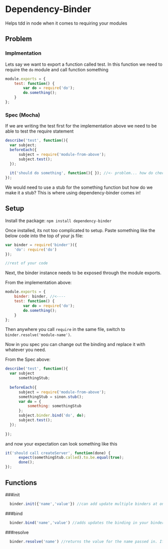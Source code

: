 # Dependency-Binder
Helps tdd in node when it comes to requiring your modules 

## Problem
### Implmentation

Lets say we want to export a function called test.
In this function we need to require the `do` module and call function something

```javascript
module.exports = {
    test: function() {
        var do = require('do');
        do.something();
    }
};
```

### Spec (Mocha)
If we are writing the test first for the implementation above we need to be
able to test the require statement

```javascript
describe('test', function(){
  var subject;
  beforeEach({
      subject = require('module-from-above');
      subject.test();
  });
  
  it('should do something', function(){ }); //<- problem... how do check that something was called on do?
});
```

We would need to use a stub for the something function but how do we make it a stub?
This is where using dependency-binder comes in!


## Setup
Install the package:
`npm install dependency-binder`

Once installed, its not too complicated to setup. Paste something like the below code into the top of your js file:

```javascript
var binder = require('binder')({
    'do': require('do')
});

//rest of your code 
```

Next, the binder instance needs to be exposed through the module exports.

From the implementation above:
```javascript
module.exports = {
    binder: binder, //<----
    test: function() {
        var do = require('do');
        do.something();
    }
};
```

Then anywhere you call `require` in the same file, switch to `binder.resolve('module-name')`.

Now in you spec you can change out the binding and replace it with whatever you need.

From the Spec above:

```javascript
describe('test', function(){
  var subject
      somethingStub;
      
  beforeEach({
      subject = require('module-from-above');
      somethingStub = sinon.stub();
      var do = {
          something: somethingStub
      };
      subject.binder.bind('do', do);
      subject.test();
  });
  
});
```

and now your expectation can look something like this

```javascript
it('should call createServer', function(done) {
      expect(somethingStub.called).to.be.equal(true);
      done();
});
```

## Functions

###init
```javascript
  binder.init({'name','value'}) //can add update multiple binders at once in the binder
```

###bind
```javascript
  binder.bind('name','value') //adds updates the binding in your binder
```

###resolve
```javascript
  binder.resolve('name') //returns the value for the name passed in. If none exists, returns null
```
